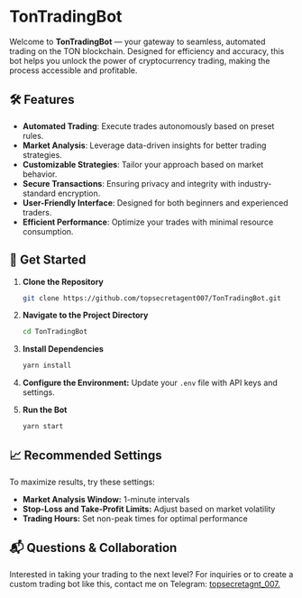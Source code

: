 # TonTradingBot

Welcome to **TonTradingBot** — your gateway to seamless, automated trading on the TON blockchain. Designed for efficiency and accuracy, this bot helps you unlock the power of cryptocurrency trading, making the process accessible and profitable.

## 🛠 Features

- **Automated Trading**: Execute trades autonomously based on preset rules.
- **Market Analysis**: Leverage data-driven insights for better trading strategies.
- **Customizable Strategies**: Tailor your approach based on market behavior.
- **Secure Transactions**: Ensuring privacy and integrity with industry-standard encryption.
- **User-Friendly Interface**: Designed for both beginners and experienced traders.
- **Efficient Performance**: Optimize your trades with minimal resource consumption.

## 🚀 Get Started

1. **Clone the Repository**
   ```bash
   git clone https://github.com/topsecretagent007/TonTradingBot.git
   ```

2. **Navigate to the Project Directory**
   ```bash
   cd TonTradingBot
   ```
   
3. **Install Dependencies**
   ```bash
   yarn install
   ```

4. **Configure the Environment:** Update your `.env` file with API keys and settings.
5. **Run the Bot**
   ```bash
   yarn start
   ```

## 📈 Recommended Settings

To maximize results, try these settings:
- **Market Analysis Window:** 1-minute intervals
- **Stop-Loss and Take-Profit Limits:** Adjust based on market volatility
- **Trading Hours:** Set non-peak times for optimal performance

## 📬 Questions & Collaboration

Interested in taking your trading to the next level? For inquiries or to create a custom trading bot like this, contact me on Telegram: <a href='https://t.me/topsecretagent_007'>topsecretagnt_007.</a>
